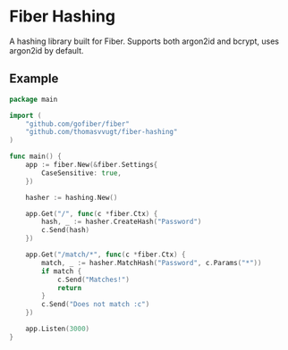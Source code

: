 # Fiber Hashing
A hashing library built for Fiber. Supports both argon2id and bcrypt, uses argon2id by default.

## Example
```go
package main

import (
	"github.com/gofiber/fiber"
	"github.com/thomasvvugt/fiber-hashing"
)

func main() {
	app := fiber.New(&fiber.Settings{
		CaseSensitive: true,
	})

	hasher := hashing.New()

	app.Get("/", func(c *fiber.Ctx) {
		hash, _ := hasher.CreateHash("Password")
		c.Send(hash)
	})

	app.Get("/match/*", func(c *fiber.Ctx) {
		match, _ := hasher.MatchHash("Password", c.Params("*"))
		if match {
			c.Send("Matches!")
			return
		}
		c.Send("Does not match :c")
	})

	app.Listen(3000)
}
```
